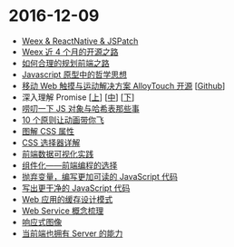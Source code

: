 # 2016-12-09

- [Weex & ReactNative & JSPatch](http://awhisper.github.io/2016/07/22/Weex-ReactNative-JSPatch/)
- [Weex 近 4 个月的开源之路](https://yq.aliyun.com/articles/62684?utm_campaign=wenzhang&utm_medium=article&utm_source=QQ-qun&utm_content=m_7533)
- [如何合理的规划前端之路](https://haonancx.github.io/%E6%B5%85%E8%B0%88%E5%89%8D%E7%AB%AF/2016/08/15/How-to-Properly-Plan-the-Front-end.html)
- [Javascript 原型中的哲学思想](http://huang-jerryc.com/2016/06/28/JavaScript%E5%8E%9F%E5%9E%8B%E4%B8%AD%E7%9A%84%E5%93%B2%E5%AD%A6%E6%80%9D%E6%83%B3/)
- [移动 Web 触摸与运动解决方案 AlloyTouch 开源](https://gold.xitu.io/post/5844e2e7c59e0d0056a68908) [[Github](https://github.com/AlloyTeam/AlloyTouch)]
- 深入理解 Promise [[上](http://coderlt.coding.me/2016/12/03/promise-in-depth-an-introduction-1/)] [[中](http://coderlt.coding.me/2016/12/04/promise-in-depth-an-introduction-2/)] [[下](http://coderlt.coding.me/2016/12/05/promise-in-depth-an-introduction-3/)]
- [唠叨一下 JS 对象与哈希表那些事](https://segmentfault.com/a/1190000007692754)
- [10 个原则让动画带你飞](https://github.com/xitu/gold-miner/blob/master/TODO/smooth-css-animations.md)
- [图解 CSS 属性](http://cssreference.io/?utm_source=mybridge&utm_medium=email&utm_campaign=read_more)
- [CSS 选择器详解](https://medium.freecodecamp.com/css-selectors-explained-by-going-car-shopping-51a383f6eb4b#.ze8apx64p)
- [前端数据可视化实践](http://mp.weixin.qq.com/s/K1Dkq9K8XLF9kLAG-V8CUg)
- [组件化——前端编程的选择](http://mp.weixin.qq.com/s?__biz=MzI5MDEzMzg5Nw==&mid=2660394384&idx=1&sn=08485e817a96f3b3d309abae2ec9f1f5&chksm=f7424776c035ce602bde2487d9e483ff82be159b16ba241be1147c3533594c2fd24cc568daba&scene=0#wechat_redirect)
- [抛弃变量，编写更加可读的 JavaScript 代码](http://www.zcfy.cc/article/339)
- [写出更干净的 JavaScript 代码](https://gold.xitu.io/entry/5762a84a7f57850054645a05)
- [Web 应用的缓存设计模式](https://github.com/robbin/robbin_site/blob/master/webcache.md)
- [Web Service 概念梳理](http://www.cnblogs.com/fnng/p/5524801.html)
- [响应式图像](https://isux.tencent.com/responsive-image.html)
- [当前端也拥有 Server 的能力](http://www.barretlee.com/blog/2016/02/16/when-fe-has-the-power-of-server/)


